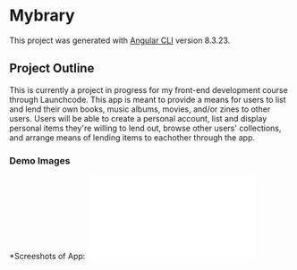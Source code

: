 # Mybrary

This project was generated with [Angular CLI](https://github.com/angular/angular-cli) version 8.3.23.

## Project Outline

This is currently a project in progress for my front-end development course through Launchcode. This app is meant to provide a means for users to list and lend their own books, music albums, movies, and/or zines to other users. Users will be able to create a personal account, list and display personal items they're willing to lend out, browse other users' collections, and arrange means of lending items to eachother through the app.   

### Demo Images

*Screeshots of App: ![Mybrary Demo](mybrary_demo.pdf)




